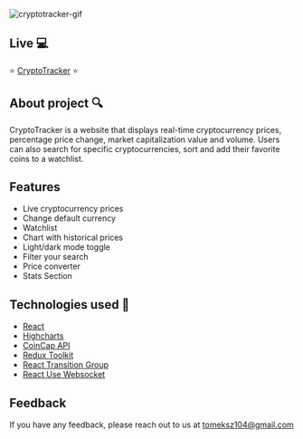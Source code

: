 ![cryptotracker-gif](https://github.com/tomeksz104/CryptoTracker/assets/48735947/f53bc7a8-7ada-4e06-a85c-30068e90362f)
## Live 💻

⭐ [CryptoTracker](https://tomeksz104.github.io/CryptoTracker) ⭐

## About project 🔍

CryptoTracker is a website that displays real-time cryptocurrency prices, percentage price change, market capitalization value and volume. Users can also search for specific cryptocurrencies, sort and add their favorite coins to a watchlist.

## Features

- Live cryptocurrency prices
- Change default currency
- Watchlist
- Chart with historical prices
- Light/dark mode toggle
- Filter your search
- Price converter
- Stats Section

## Technologies used 💎

- [React](https://react.dev/)
- [Highcharts](https://www.highcharts.com/)
- [CoinCap API](https://docs.coincap.io/)
- [Redux Toolkit](https://redux-toolkit.js.org/)
- [React Transition Group](https://github.com/reactjs/react-transition-group)
- [React Use Websocket](https://github.com/robtaussig/react-use-websocket)

## Feedback

If you have any feedback, please reach out to us at tomeksz104@gmail.com
